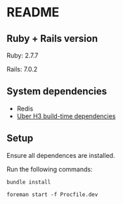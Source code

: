 # README

## Ruby + Rails version
  Ruby: 2.7.7
  
  Rails: 7.0.2

## System dependencies
  * Redis
  * [Uber H3 build-time dependencies](https://github.com/uber/h3#install-build-time-dependencies)

## Setup

Ensure all dependences are installed.

Run the following commands:

`bundle install`

`foreman start -f Procfile.dev`

